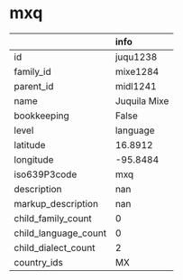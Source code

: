 # mxq
|                      | info         |
|:---------------------|:-------------|
| id                   | juqu1238     |
| family_id            | mixe1284     |
| parent_id            | midl1241     |
| name                 | Juquila Mixe |
| bookkeeping          | False        |
| level                | language     |
| latitude             | 16.8912      |
| longitude            | -95.8484     |
| iso639P3code         | mxq          |
| description          | nan          |
| markup_description   | nan          |
| child_family_count   | 0            |
| child_language_count | 0            |
| child_dialect_count  | 2            |
| country_ids          | MX           |